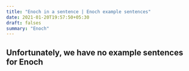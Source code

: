 ```yaml
---
title: "Enoch in a sentence | Enoch example sentences"
date: 2021-01-20T19:57:50+05:30
draft: falses
summary: "Enoch"
---
```

## Unfortunately, we have no example sentences for Enoch                 
